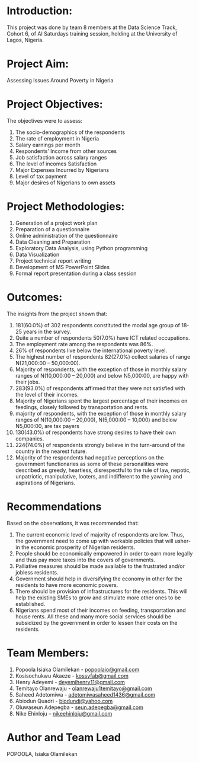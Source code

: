# Introduction:
This project was done by team 8 members at the Data Science Track, Cohort 6, of AI Saturdays training session, holding at the University of Lagos, Nigeria. 

# Project Aim:
Assessing Issues Around Poverty in Nigeria

# Project Objectives:
The objectives were to assess:
1.	The socio-demographics of the respondents
2.	The rate of employment in Nigeria
3.	Salary earnings per month
4.	Respondents’ Income from other sources 
5.	Job satisfaction across salary ranges
6.	The level of incomes Satisfaction 
7.	Major Expenses Incurred by Nigerians
8.	Level of tax payment
9.	Major desires of Nigerians to own assets 

# Project Methodologies:
1.	Generation of a project work plan
2.	Preparation of a questionnaire
3.	Online administration of the questionnaire
4.	Data Cleaning and Preparation
5.	Exploratory Data Analysis, using Python programming
6.	Data Visualization
7.	Project technical report writing
8.	Development of MS PowerPoint Slides
9.	Formal report presentation during a class session

# Outcomes:
The insights from the project shown that:
1.	181(60.0%) of 302 respondents constituted the modal age group of 18-25 years in the survey.
2.	Quite a number of respondents 50(7.0%) have ICT related occupations.
3.	The employment rate among the respondents was 86%.
4.	26% of respondents live below the international poverty level.
5.	The highest number of respondents 82(27.0%) collect salaries of range N(21,000:00 – 50,000:00).
6.	Majority of respondents, with the exception of those in monthly salary ranges of N(10,000:00 – 20,000) and below N5,000:00, are happy with their jobs.
7.	283(93.0%) of respondents affirmed that they were not satisfied with the level of their incomes.
8.	Majority of Nigerians spent the largest percentage of their incomes on feedings, closely followed by transportation and rents.
9.	majority of respondents, with the exception of those in monthly salary ranges of N(10,000:00 – 20,000), N(5,000:00 – 10,000) and below N5,000:00, are tax payers
10.	130(43.0%) of respondents have strong desires to have their own companies.
11.	224(74.0%) of respondents strongly believe in the turn-around of the country in the nearest future.
12.	Majority of the respondents had negative perceptions on the government functionaries as some of these personalities were described as greedy, heartless, disrespectful to the rule of law, nepotic, unpatriotic, manipulative, looters, and indifferent to the yawning and aspirations of Nigerians.
 
# Recommendations
Based on the observations, it was recommended that:
1.	The current economic level of majority of respondents are low. Thus, the government need to come up with workable policies that will usher-in the economic prosperity of Nigerian residents.
2.	People should be economically empowered in order to earn more legally and thus pay more taxes into the covers of governments.
3.	Palliative measures should be made available to the frustrated and/or jobless residents.
4.	Government should help in diversifying the economy in other for the residents to have more economic powers.  
5.	There should be provision of infrastructures for the residents. This will help the existing SMEs to grow and stimulate more other ones to be established.
6.	Nigerians spend most of their incomes on feeding, transportation and house rents. All these and many more social services should be subsidized by the government in order to lessen their costs on the residents.

# Team Members:
1.	Popoola Isiaka Olamilekan - popoolaio@gmail.com 
2.	Kosisochukwu Akaeze  - kossyfab@gmail.com
3.	Henry Adeyemi - deyemihenry11@gmail.com 
4.	Temitayo Olanrewaju - olanrewaju1temitayo@gmail.com
5.	Saheed Adetomiwa - adetomiwasaheed1436@gmail.com
6.	Abiodun Quadri - biodundj@yahoo.com
7.	Oluwaseun  Adepegba - seun.adepegba@gmail.com 
8.	Nike Ehinloju – nikeehinloju@gmail.com 

# Author and Team Lead
POPOOLA, Isiaka Olamilekan
